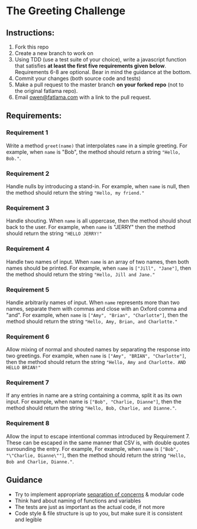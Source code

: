 # The Greeting Challenge

## Instructions:
1. Fork this repo
2. Create a new branch to work on
2. Using TDD (use a test suite of your choice), write a javascript function that satisfies **at least the first five requirements given below**. Requirements 6-8 are optional. Bear in mind the guidance at the bottom.
3. Commit your changes (both source code and tests)
4. Make a pull request to the master branch **on your forked repo** (not to the original fatlama repo).
5. Email owen@fatlama.com with a link to the pull request.

## Requirements:
### Requirement 1
Write a method `greet(name)` that interpolates `name` in a simple greeting. For example, when `name` is "Bob", the method should return a string `"Hello, Bob."`.

### Requirement 2
Handle nulls by introducing a stand-in. For example, when `name` is null, then the method should return the string `"Hello, my friend."`

### Requirement 3
Handle shouting. When `name` is all uppercase, then the method should shout back to the user. For example, when `name` is "JERRY" then the method should return the string `"HELLO JERRY!"`

### Requirement 4
Handle two names of input. When `name` is an array of two names, then both names should be printed. For example, when `name` is `["Jill", "Jane"]`, then the method should return the string `"Hello, Jill and Jane."`

### Requirement 5
Handle arbitrarily names of input. When `name` represents more than two names, separate them with commas and close with an Oxford comma and "and". For example, when `name` is `["Amy", "Brian", "Charlotte"]`, then the method should return the string `"Hello, Amy, Brian, and Charlotte."`

### Requirement 6
Allow mixing of normal and shouted names by separating the response into two greetings. For example, when `name` is `["Amy", "BRIAN", "Charlotte"]`, then the method should return the string `"Hello, Amy and Charlotte. AND HELLO BRIAN!"`

### Requirement 7
If any entries in name are a string containing a comma, split it as its own input. For example, when name is `["Bob", "Charlie, Dianne"]`, then the method should return the string `"Hello, Bob, Charlie, and Dianne."`.

### Requirement 8
Allow the input to escape intentional commas introduced by Requirement 7. These can be escaped in the same manner that CSV is, with double quotes surrounding the entry. For example, For example, when `name` is `["Bob", "\"Charlie, Dianne\""]`, then the method should return the string `"Hello, Bob and Charlie, Dianne."`.

## Guidance
- Try to implement appropriate [separation of concerns](https://effectivesoftwaredesign.com/2012/02/05/separation-of-concerns/) & modular code
- Think hard about naming of functions and variables
- The tests are just as important as the actual code, if not more
- Code style & file structure is up to you, but make sure it is consistent and legible
